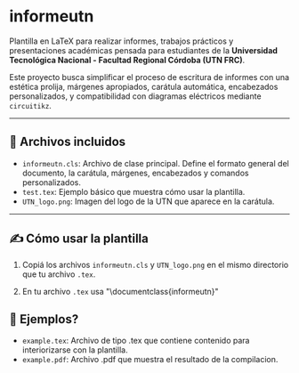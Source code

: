 # informeutn

Plantilla en LaTeX para realizar informes, trabajos prácticos y presentaciones académicas pensada para estudiantes de la **Universidad Tecnológica Nacional - Facultad Regional Córdoba (UTN FRC)**.

Este proyecto busca simplificar el proceso de escritura de informes con una estética prolija, márgenes apropiados, carátula automática, encabezados personalizados, y compatibilidad con diagramas eléctricos mediante `circuitikz`.

---

## 📁 Archivos incluidos

- `informeutn.cls`: Archivo de clase principal. Define el formato general del documento, la carátula, márgenes, encabezados y comandos personalizados.
- `test.tex`: Ejemplo básico que muestra cómo usar la plantilla.
- `UTN_logo.png`: Imagen del logo de la UTN que aparece en la carátula.

---

## ✍️ Cómo usar la plantilla

1. Copiá los archivos `informeutn.cls` y `UTN_logo.png` en el mismo directorio que tu archivo `.tex`.

2. En tu archivo `.tex` usa "\documentclass{informeutn}"

## 🤨 Ejemplos?

- `example.tex`: Archivo de tipo .tex que contiene contenido para interiorizarse con la plantilla.
- `example.pdf`: Archivo .pdf que muestra el resultado de la compilacion.
